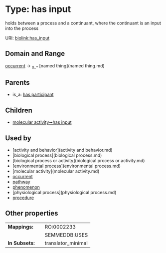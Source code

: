 
# Type: has input


holds between a process and a continuant, where the continuant is an input into the process

URI: [biolink:has_input](https://w3id.org/biolink/vocab/has_input)


## Domain and Range

[occurrent](occurrent.md) ->  <sub>0..*</sub> [named thing](named thing.md)

## Parents

 *  is_a: [has participant](has_participant.md)

## Children

 *  [molecular activity➞has input](molecular_activity_has_input.md)

## Used by

 * [activity and behavior](activity and behavior.md)
 * [biological process](biological process.md)
 * [biological process or activity](biological process or activity.md)
 * [environmental process](environmental process.md)
 * [molecular activity](molecular activity.md)
 * [occurrent](occurrent.md)
 * [pathway](pathway.md)
 * [phenomenon](phenomenon.md)
 * [physiological process](physiological process.md)
 * [procedure](procedure.md)

## Other properties

|  |  |  |
| --- | --- | --- |
| **Mappings:** | | RO:0002233 |
|  | | SEMMEDDB:USES |
| **In Subsets:** | | translator_minimal |

